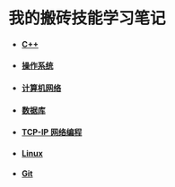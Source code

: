 # 我的搬砖技能学习笔记

+ #### [C++](C++/README.md)

+ #### [操作系统](操作系统/README.md)

+ #### [计算机网络](计算机网络/README.md)

+ #### [数据库](数据库/README.md)

+ #### [TCP-IP 网络编程](https://to-re.github.io/TCP-IP-NetworkNote)

+ #### [Linux](Linux/README.md)

+ #### [Git](Git/Git笔记.md)